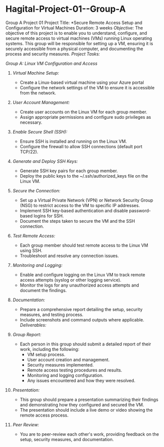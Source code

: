 # Hagital-Project-01--Group-A
Group A Project 01
Project Title: *Secure Remote Access Setup and Configuration for Virtual Machines
Duration: 3 weeks
*Objective:*
The objective of this project is to enable you to understand, configure, and secure remote access to virtual machines (VMs) running Linux operating systems. This group will be responsible for setting up a VM, ensuring it is securely accessible from a physical computer, and documenting the process and security measures.
*Project Tasks:*

*Group A: Linux VM Configuration and Access*
1. *Virtual Machine Setup:*
   - Create a Linux-based virtual machine using your Azure portal 
   - Configure the network settings of the VM to ensure it is accessible from the network.

2. *User Account Management:*
   - Create user accounts on the Linux VM for each group member.
   - Assign appropriate permissions and configure sudo privileges as necessary.

3. *Enable Secure Shell (SSH):*
   - Ensure SSH is installed and running on the Linux VM.
   - Configure the firewall to allow SSH connections (default port TCP/22).
4. *Generate and Deploy SSH Keys:*
   - Generate SSH key pairs for each group member.
   - Deploy the public keys to the ~/.ssh/authorized_keys file on the Linux VM.

5. *Secure the Connection:*
   - Set up a Virtual Private Network (VPN) or Network Security Group (NSG) to restrict access to the VM to specific IP addresses.
   - Implement SSH key-based authentication and disable password-based logins for SSH.
   - Document the steps taken to secure the VM and the SSH connection.

6. *Test Remote Access:*
   - Each group member should test remote access to the Linux VM using SSH.
   - Troubleshoot and resolve any connection issues.

7. *Monitoring and Logging:*
   - Enable and configure logging on the Linux VM to track remote access attempts (syslog or other logging service).
   - Monitor the logs for any unauthorized access attempts and document the findings.

8. *Documentation:*
   - Prepare a comprehensive report detailing the setup, security measures, and testing process.
   - Include screenshots and command outputs where applicable.
*Deliverables:*
1. *Group Report:*
   - Each person in this group should submit a detailed report of their work, including the following:
     - VM setup process.
     - User account creation and management.
     - Security measures implemented.
     - Remote access testing procedures and results.
     - Monitoring and logging configuration.
     - Any issues encountered and how they were resolved.

2. *Presentation:*
   - This group should prepare a presentation summarizing their findings and demonstrating how they configured and secured the VM.
   - The presentation should include a live demo or video showing the remote access process.

3. *Peer Review:*
   - You are to peer-review each other's work, providing feedback on the setup, security measures, and documentation.
